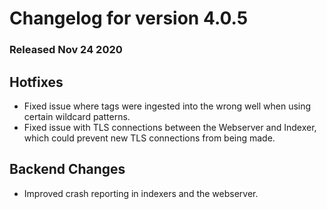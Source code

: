 # Changelog for version 4.0.5

### Released Nov 24 2020

## Hotfixes
* Fixed issue where tags were ingested into the wrong well when using certain wildcard patterns.
* Fixed issue with TLS connections between the Webserver and Indexer, which could prevent new TLS connections from being made.

## Backend Changes
* Improved crash reporting in indexers and the webserver.

